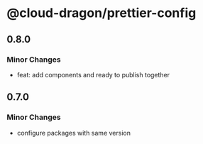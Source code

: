 # @cloud-dragon/prettier-config

## 0.8.0

### Minor Changes

- feat: add components and ready to publish together

## 0.7.0

### Minor Changes

- configure packages with same version
